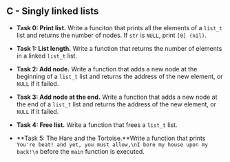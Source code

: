 ## C - Singly linked lists

- **Task 0: Print list.** Write a funciton that prints all the elements of a `list_t` list and returns the number of nodes. If `str` is `NULL`, print `[0] (nil)`.

- **Task 1: List length.** Write a function that returns the number of elements in a linked `list_t` list.

- **Task 2: Add node.** Write a function that adds a new node at the beginning of a `list_t` list and returns the address of the new element, or `NULL` if it failed.

- **Task 3: Add node at the end.** Write a function that adds a new node at the end of a `list_t` list and returns the address of the new element, or `NULL` if it failed.

- **Task 4: Free list.** Write a function that frees a `list_t` list.


- **Task 5: The Hare and the Tortoise.**Write a function that prints `You're beat! and yet, you must allow,\nI bore my house upon my back!\n` before the `main` function is executed.
